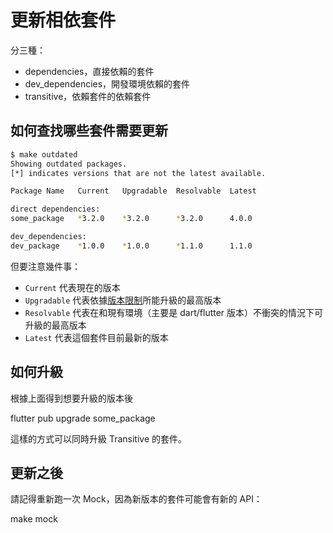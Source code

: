 # 更新相依套件

分三種：

-   dependencies，直接依賴的套件
-   dev_dependencies，開發環境依賴的套件
-   transitive，依賴套件的依賴套件

## 如何查找哪些套件需要更新

```bash
$ make outdated
Showing outdated packages.
[*] indicates versions that are not the latest available.

Package Name   Current   Upgradable  Resolvable  Latest

direct dependencies:
some_package   *3.2.0    *3.2.0      *3.2.0      4.0.0

dev_dependencies:
dev_package    *1.0.0    *1.0.0      *1.1.0      1.1.0
```

但要注意幾件事：

-   `Current` 代表現在的版本
-   `Upgradable` 代表依據[版本限制](https://dart.dev/tools/pub/dependencies#version-constraints)所能升級的最高版本
-   `Resolvable` 代表在和現有環境（主要是 dart/flutter 版本）不衝突的情況下可升級的最高版本
-   `Latest` 代表這個套件目前最新的版本

## 如何升級

根據上面得到想要升級的版本後

  flutter pub upgrade some_package

這樣的方式可以同時升級 Transitive 的套件。

## 更新之後

請記得重新跑一次 Mock，因為新版本的套件可能會有新的 API：

  make mock
